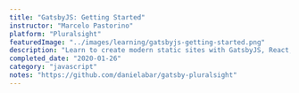 ```yaml
---
title: "GatsbyJS: Getting Started"
instructor: "Marcelo Pastorino"
platform: "Pluralsight"
featuredImage: "../images/learning/gatsbyjs-getting-started.png"
description: "Learn to create modern static sites with GatsbyJS, React, and GraphQL. Gain foundational knowledge on the JAMStack and GatsbyJS basics, including React component creation. Discover how to use GraphQL to query for data and create a complete static blog site with GatsbyJS."
completed_date: "2020-01-26"
category: "javascript"
notes: "https://github.com/danielabar/gatsby-pluralsight"
---
```

